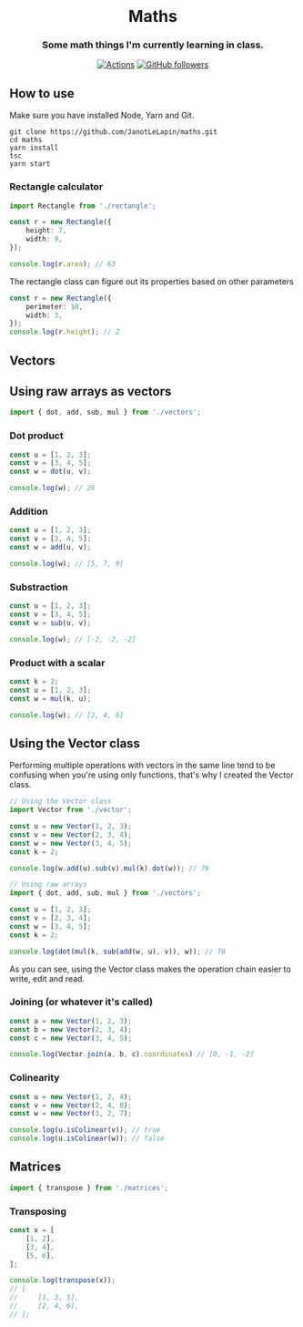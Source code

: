 <div align="center">
    <br/>
    <p>
        <h1>Maths</h1>
        <h3>Some math things I'm currently learning in class.</h3>
    </p>
    <p>
        <a href="https://github.com/JanotLeLapin/maths/actions"><img src="https://github.com/JanotLeLapin/maths/workflows/Node.js%20CI/badge.svg?event=push" alt="Actions" /></a>
        <a href="https://github.com/JanotLeLapin"><img src="https://img.shields.io/github/followers/JanotLeLapin" alt="GitHub followers"></a>
    </p>
</div>

## How to use
Make sure you have installed Node, Yarn and Git.
```
git clone https://github.com/JanotLeLapin/maths.git
cd maths
yarn install
tsc
yarn start
```

### Rectangle calculator
```ts
import Rectangle from './rectangle';
```

```ts
const r = new Rectangle({
    height: 7,
    width: 9,
});

console.log(r.area); // 63
```
The rectangle class can figure out its properties based on other parameters
```ts
const r = new Rectangle({
    perimeter: 10,
    width: 3,
});
console.log(r.height); // 2
```

## Vectors

## Using raw arrays as vectors
```ts
import { dot, add, sub, mul } from './vectors';
```

### Dot product
```ts
const u = [1, 2, 3];
const v = [3, 4, 5];
const w = dot(u, v);

console.log(w); // 26
```

### Addition
```ts
const u = [1, 2, 3];
const v = [3, 4, 5];
const w = add(u, v);

console.log(w); // [5, 7, 9]
```

### Substraction
```ts
const u = [1, 2, 3];
const v = [3, 4, 5];
const w = sub(u, v);

console.log(w); // [-2, -2, -2]
```

### Product with a scalar
```ts
const k = 2;
const u = [1, 2, 3];
const w = mul(k, u);

console.log(w); // [2, 4, 6]
```

## Using the Vector class

Performing multiple operations with vectors in the same line tend to be confusing when you're using only functions, that's why I created the Vector class.
```ts
// Using the Vector class
import Vector from './vector';

const u = new Vector(1, 2, 3);
const v = new Vector(2, 3, 4);
const w = new Vector(3, 4, 5);
const k = 2;

console.log(w.add(u).sub(v).mul(k).dot(w)); // 76

// Using raw arrays
import { dot, add, sub, mul } from './vectors';

const u = [1, 2, 3];
const v = [2, 3, 4];
const w = [3, 4, 5];
const k = 2;

console.log(dot(mul(k, sub(add(w, u), v)), w)); // 76
```
As you can see, using the Vector class makes the operation chain easier to write, edit and read.

### Joining (or whatever it's called)
```ts
const a = new Vector(1, 2, 3);
const b = new Vector(2, 3, 4);
const c = new Vector(3, 4, 5);

console.log(Vector.join(a, b, c).coordinates) // [0, -1, -2]
```

### Colinearity
```ts
const u = new Vector(1, 2, 4);
const v = new Vector(2, 4, 8);
const w = new Vector(3, 2, 7);

console.log(u.isColinear(v)); // true
console.log(u.isColinear(w)); // false
```

## Matrices
```ts
import { transpose } from './matrices';
```

### Transposing
```ts
const x = [
    [1, 2],
    [3, 4],
    [5, 6],
];

console.log(transpose(x));
// [
//     [1, 3, 5],
//     [2, 4, 6],
// ];
```
